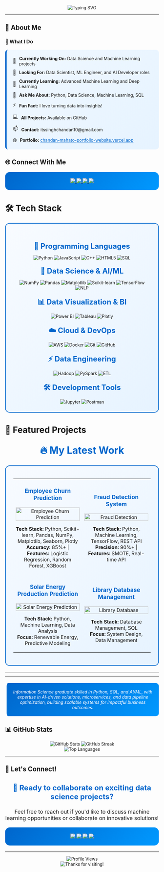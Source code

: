 <div align="center">
  <img src="https://readme-typing-svg.vercel.app/?color=0066cc&size=40&center=true&vCenter=true&width=1000&lines=Hi%2C+I'm+Chandan+Mahato;DATA+ENTHUSIAST+%7C+AI+%26+ML+DEVELOPER;PASSIONATE+ABOUT+SOLVING+REAL-WORLD+PROBLEMS;TURNING+DATA+INTO+INSIGHTS+%F0%9F%9A%80" alt="Typing SVG" />
</div>

---

## 🚀 About Me

### 🎯 What I Do

<div style="background: linear-gradient(135deg, #f0f8ff, #e6f3ff); padding: 20px; border-radius: 10px; border-left: 5px solid #0066cc;">
<div style="display: flex; flex-direction: column; gap: 10px;">
<div style="display: flex; align-items: center; gap: 10px;">
  <span style="font-size: 1.2em;">🔭</span>
  <div><strong>Currently Working On:</strong> Data Science and Machine Learning projects</div>
</div>
<div style="display: flex; align-items: center; gap: 10px;">
  <span style="font-size: 1.2em;">🤝</span>
  <div><strong>Looking For:</strong> Data Scientist, ML Engineer, and AI Developer roles</div>
</div>
<div style="display: flex; align-items: center; gap: 10px;">
  <span style="font-size: 1.2em;">🌱</span>
  <div><strong>Currently Learning:</strong> Advanced Machine Learning and Deep Learning</div>
</div>
<div style="display: flex; align-items: center; gap: 10px;">
  <span style="font-size: 1.2em;">💬</span>
  <div><strong>Ask Me About:</strong> Python, Data Science, Machine Learning, SQL</div>
</div>
<div style="display: flex; align-items: center; gap: 10px;">
  <span style="font-size: 1.2em;">⚡</span>
  <div><strong>Fun Fact:</strong> I love turning data into insights!</div>
</div>
<div style="display: flex; align-items: center; gap: 10px;">
  <span style="font-size: 1.2em;">💻</span>
  <div><strong>All Projects:</strong> Available on GitHub</div>
</div>
<div style="display: flex; align-items: center; gap: 10px;">
  <span style="font-size: 1.2em;">📫</span>
  <div><strong>Contact:</strong> itssinghchandan10@gmail.com</div>
</div>
<div style="display: flex; align-items: center; gap: 10px;">
  <span style="font-size: 1.2em;">🌐</span>
  <div><strong>Portfolio:</strong> <a href="https://chandan-mahato-portfolio-website.vercel.app/" style="color: #0066cc;">chandan-mahato-portfolio-website.vercel.app</a></div>
</div>
</div>
</div>  

## 🌐 Connect With Me

<div align="center" style="background: linear-gradient(135deg, #0066cc, #0099ff); padding: 20px; border-radius: 15px; margin: 20px 0;">
  <a href="https://linkedin.com/in/chandan-mahato-6a484b279" target="_blank">
    <img src="https://img.shields.io/badge/-LinkedIn-%230077B5?style=for-the-badge&logo=linkedin&logoColor=white" target="_blank">
  </a>
  <a href="https://github.com/Cngh10" target="_blank">
    <img src="https://img.shields.io/badge/-GitHub-%23121011?style=for-the-badge&logo=github&logoColor=white" target="_blank">
  </a>
  <a href="mailto:itssinghchandan10@gmail.com">
    <img src="https://img.shields.io/badge/-Gmail-%23D14836?style=for-the-badge&logo=gmail&logoColor=white" target="_blank">
  </a>
  <a href="https://chandan-mahato-portfolio-website.vercel.app/" target="_blank">
    <img src="https://img.shields.io/badge/-Portfolio-%23000000?style=for-the-badge&logo=vercel&logoColor=white" target="_blank">
  </a>
</div>

# 🛠️ Tech Stack

<div style="background: linear-gradient(135deg, #f8fbff, #e6f3ff); padding: 25px; border-radius: 15px; border: 2px solid #0066cc; margin: 20px 0;">
  <div align="center">
    <h3 style="color: #0066cc; font-size: 1.5rem; margin-bottom: 15px;">🚀 Programming Languages</h3>
    <img src="https://img.shields.io/badge/python-3670A0?style=for-the-badge&logo=python&logoColor=ffdd54" alt="Python"/>
    <img src="https://img.shields.io/badge/javascript-%23323330.svg?style=for-the-badge&logo=javascript&logoColor=%23F7DF1E" alt="JavaScript"/>
    <img src="https://img.shields.io/badge/c++-%2300599C.svg?style=for-the-badge&logo=c%2B%2B&logoColor=white" alt="C++"/>
    <img src="https://img.shields.io/badge/html5-%23E34F26.svg?style=for-the-badge&logo=html5&logoColor=white" alt="HTML5"/>
    <img src="https://img.shields.io/badge/sql-%2300f.svg?style=for-the-badge&logo=mysql&logoColor=white" alt="SQL"/>
  </div>

  <div align="center">
    <h3 style="color: #0066cc; font-size: 1.5rem; margin: 20px 0 15px 0;">🤖 Data Science & AI/ML</h3>
    <img src="https://img.shields.io/badge/numpy-%23013243.svg?style=for-the-badge&logo=numpy&logoColor=white" alt="NumPy"/>
    <img src="https://img.shields.io/badge/pandas-%23150458.svg?style=for-the-badge&logo=pandas&logoColor=white" alt="Pandas"/>
    <img src="https://img.shields.io/badge/Matplotlib-%23ffffff.svg?style=for-the-badge&logo=Matplotlib&logoColor=black" alt="Matplotlib"/>
    <img src="https://img.shields.io/badge/scikit--learn-%23F7931E.svg?style=for-the-badge&logo=scikit-learn&logoColor=white" alt="Scikit-learn"/>
    <img src="https://img.shields.io/badge/TensorFlow-%23FF6F00.svg?style=for-the-badge&logo=TensorFlow&logoColor=white" alt="TensorFlow"/>
    <img src="https://img.shields.io/badge/NLP-%23000000.svg?style=for-the-badge&logo=natural-language-processing&logoColor=white" alt="NLP"/>
  </div>

  <div align="center">
    <h3 style="color: #0066cc; font-size: 1.5rem; margin: 20px 0 15px 0;">📊 Data Visualization & BI</h3>
    <img src="https://img.shields.io/badge/Power%20BI-F2C811?style=for-the-badge&logo=power-bi&logoColor=black" alt="Power BI"/>
    <img src="https://img.shields.io/badge/Tableau-E97627?style=for-the-badge&logo=tableau&logoColor=white" alt="Tableau"/>
    <img src="https://img.shields.io/badge/Plotly-3F4F75?style=for-the-badge&logo=plotly&logoColor=white" alt="Plotly"/>
  </div>

  <div align="center">
    <h3 style="color: #0066cc; font-size: 1.5rem; margin: 20px 0 15px 0;">☁️ Cloud & DevOps</h3>
    <img src="https://img.shields.io/badge/AWS-%23FF9900.svg?style=for-the-badge&logo=amazon-aws&logoColor=white" alt="AWS"/>
    <img src="https://img.shields.io/badge/docker-%230db7ed.svg?style=for-the-badge&logo=docker&logoColor=white" alt="Docker"/>
    <img src="https://img.shields.io/badge/git-%23F05032.svg?style=for-the-badge&logo=git&logoColor=white" alt="Git"/>
    <img src="https://img.shields.io/badge/github-%23121011.svg?style=for-the-badge&logo=github&logoColor=white" alt="GitHub"/>
  </div>

  <div align="center">
    <h3 style="color: #0066cc; font-size: 1.5rem; margin: 20px 0 15px 0;">⚡ Data Engineering</h3>
    <img src="https://img.shields.io/badge/Hadoop-%23000000.svg?style=for-the-badge&logo=apache-hadoop&logoColor=white" alt="Hadoop"/>
    <img src="https://img.shields.io/badge/PySpark-%23E25A1C.svg?style=for-the-badge&logo=apache-spark&logoColor=white" alt="PySpark"/>
    <img src="https://img.shields.io/badge/ETL-%23000000.svg?style=for-the-badge&logo=data-integration&logoColor=white" alt="ETL"/>
  </div>

  <div align="center">
    <h3 style="color: #0066cc; font-size: 1.5rem; margin: 20px 0 15px 0;">🛠️ Development Tools</h3>
    <img src="https://img.shields.io/badge/jupyter-%23FA0F00.svg?style=for-the-badge&logo=jupyter&logoColor=white" alt="Jupyter"/>
    <img src="https://img.shields.io/badge/Postman-FF6C37?style=for-the-badge&logo=postman&logoColor=white" alt="Postman"/>
  </div>
</div>



# 🚀 Featured Projects

<div align="center">
  <h2 style="color: #0066cc; font-size: 2rem; margin: 30px 0;">🔥 My Latest Work</h2>
</div>

<div style="background: linear-gradient(135deg, #f8fbff, #e6f3ff); padding: 25px; border-radius: 15px; border: 2px solid #0066cc; margin: 20px 0;">
  <table>
    <tr>
      <td width="50%">
        <h3 align="center" style="color: #0066cc;">Employee Churn Prediction</h3>
        <div align="center">
          <a href="https://github.com/Cngh10/Employee-churn-prediction-" target="_blank">
            <img src="https://github-readme-stats.vercel.app/api/pin/?username=Cngh10&repo=Employee-churn-prediction-&theme=tokyonight" width="100%" alt="Employee Churn Prediction"/>
          </a>
          <p align="center">
            <strong>Tech Stack:</strong> Python, Scikit-learn, Pandas, NumPy, Matplotlib, Seaborn, Plotly<br/>
            <strong>Accuracy:</strong> 85%+ | <strong>Features:</strong> Logistic Regression, Random Forest, XGBoost
          </p>
        </div>
      </td>
      <td width="50%">
        <h3 align="center" style="color: #0066cc;">Fraud Detection System</h3>
        <div align="center">
          <a href="https://github.com/Cngh10/Fraud-Detection-Project" target="_blank">
            <img src="https://github-readme-stats.vercel.app/api/pin/?username=Cngh10&repo=Fraud-Detection-Project&theme=tokyonight" width="100%" alt="Fraud Detection"/>
          </a>
          <p align="center">
            <strong>Tech Stack:</strong> Python, Machine Learning, TensorFlow, REST API<br/>
            <strong>Precision:</strong> 90%+ | <strong>Features:</strong> SMOTE, Real-time API
          </p>
        </div>
      </td>
    </tr>
    <tr>
      <td width="50%">
        <h3 align="center" style="color: #0066cc;">Solar Energy Production Prediction</h3>
        <div align="center">
          <a href="https://github.com/Cngh10/Predicting-Solar-Energy-Production" target="_blank">
            <img src="https://github-readme-stats.vercel.app/api/pin/?username=Cngh10&repo=Predicting-Solar-Energy-Production&theme=tokyonight" width="100%" alt="Solar Energy Prediction"/>
          </a>
          <p align="center">
            <strong>Tech Stack:</strong> Python, Machine Learning, Data Analysis<br/>
            <strong>Focus:</strong> Renewable Energy, Predictive Modeling
          </p>
        </div>
      </td>
      <td width="50%">
        <h3 align="center" style="color: #0066cc;">Library Database Management</h3>
        <div align="center">
          <a href="https://github.com/Cngh10/Library-Database-Management-System" target="_blank">
            <img src="https://github-readme-stats.vercel.app/api/pin/?username=Cngh10&repo=Library-Database-Management-System&theme=tokyonight" width="100%" alt="Library Database"/>
          </a>
          <p align="center">
            <strong>Tech Stack:</strong> Database Management, SQL<br/>
            <strong>Focus:</strong> System Design, Data Management
          </p>
        </div>
      </td>
    </tr>
  </table>
</div>

---

---

<div align="center">
  <blockquote style="background: linear-gradient(135deg, #0066cc, #0099ff); color: white; padding: 20px; border-radius: 10px; border-left: 5px solid #ffffff; margin: 20px 0;">
    <em>Information Science graduate skilled in Python, SQL, and AI/ML, with expertise in AI-driven solutions, microservices, and data pipeline optimization, building scalable systems for impactful business outcomes.</em>
  </blockquote>
</div>

## 📊 GitHub Stats

<div align="center">
  <img src="https://github-readme-stats.vercel.app/api?username=Cngh10&show_icons=true&theme=tokyonight" alt="GitHub Stats" />
  <img src="https://github-readme-streak-stats.herokuapp.com/?user=Cngh10&theme=tokyonight" alt="GitHub Streak" />
</div>

<div align="center">
  <img src="https://github-readme-stats.vercel.app/api/top-langs/?username=Cngh10&layout=compact&theme=tokyonight" alt="Top Languages" />
</div>

---

## 🤝 Let's Connect!

<div align="center">
  <h3 style="color: #0066cc; font-size: 1.5rem;">💬 Ready to collaborate on exciting data science projects?</h3>
  <p style="font-size: 1.1rem;">Feel free to reach out if you'd like to discuss machine learning opportunities or collaborate on innovative solutions!</p>
</div>

<div align="center" style="background: linear-gradient(135deg, #0066cc, #0099ff); padding: 20px; border-radius: 15px; margin: 20px 0;">
  <a href="https://linkedin.com/in/chandan-mahato-6a484b279" target="_blank">
    <img src="https://img.shields.io/badge/-LinkedIn-%230077B5?style=for-the-badge&logo=linkedin&logoColor=white" target="_blank">
  </a>
  <a href="https://github.com/Cngh10" target="_blank">
    <img src="https://img.shields.io/badge/-GitHub-%23121011?style=for-the-badge&logo=github&logoColor=white" target="_blank">
  </a>
  <a href="mailto:itssinghchandan10@gmail.com">
    <img src="https://img.shields.io/badge/-Gmail-%23D14836?style=for-the-badge&logo=gmail&logoColor=white" target="_blank">
  </a>
  <a href="https://chandan-mahato-portfolio-website.vercel.app/" target="_blank">
    <img src="https://img.shields.io/badge/-Portfolio-%23000000?style=for-the-badge&logo=vercel&logoColor=white" target="_blank">
  </a>
</div>

---

<div align="center">
  <img src="https://komarev.com/ghpvc/?username=Cngh10&style=flat-square&color=0066cc" alt="Profile Views"/>
  <br/>
  <img src="https://img.shields.io/badge/Thanks%20for%20visiting!-Let's%20connect!-0066cc?style=for-the-badge&logo=github" alt="Thanks for visiting!"/>
</div> 